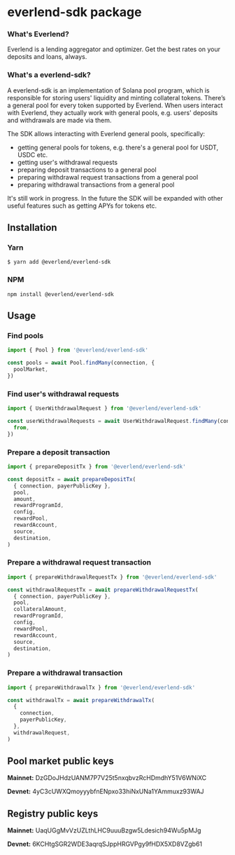 # everlend-sdk package

### What's Everlend?

Everlend is a lending aggregator and optimizer. Get the best rates on your deposits and loans,
always.

### What's a everlend-sdk?

A everlend-sdk is an implementation of Solana pool program, which is responsible for storing users'
liquidity and minting collateral tokens. There’s a general pool for every token supported by
Everlend. When users interact with Everlend, they actually work with general pools, e.g. users'
deposits and withdrawals are made via them.

The SDK allows interacting with Everlend general pools, specifically:

- getting general pools for tokens, e.g. there's a general pool for USDT, USDC etc.
- getting user's withdrawal requests
- preparing deposit transactions to a general pool
- preparing withdrawal request transactions from a general pool
- preparing withdrawal transactions from a general pool

It's still work in progress. In the future the SDK will be expanded with other useful features such
as getting APYs for tokens etc.

## Installation

### Yarn

`$ yarn add @everlend/everlend-sdk`

### NPM

`npm install @everlend/everlend-sdk`

## Usage

### Find pools

```js
import { Pool } from '@everlend/everlend-sdk'

const pools = await Pool.findMany(connection, {
  poolMarket,
})
```

### Find user's withdrawal requests

```js
import { UserWithdrawalRequest } from '@everlend/everlend-sdk'

const userWithdrawalRequests = await UserWithdrawalRequest.findMany(connection, {
  from,
})
```

### Prepare a deposit transaction

```js
import { prepareDepositTx } from '@everlend/everlend-sdk'

const depositTx = await prepareDepositTx(
  { connection, payerPublicKey },
  pool,
  amount,
  rewardProgramId,
  config,
  rewardPool,
  rewardAccount,
  source,
  destination,
)
```

### Prepare a withdrawal request transaction

```js
import { prepareWithdrawalRequestTx } from '@everlend/everlend-sdk'

const withdrawalRequestTx = await prepareWithdrawalRequestTx(
  { connection, payerPublicKey },
  pool,
  collateralAmount,
  rewardProgramId,
  config,
  rewardPool,
  rewardAccount,
  source,
  destination,
)
```

### Prepare a withdrawal transaction

```js
import { prepareWithdrawalTx } from '@everlend/everlend-sdk'

const withdrawalTx = await prepareWithdrawalTx(
  {
    connection,
    payerPublicKey,
  },
  withdrawalRequest,
)
```

## Pool market public keys

**Mainnet:** DzGDoJHdzUANM7P7V25t5nxqbvzRcHDmdhY51V6WNiXC

**Devnet:** 4yC3cUWXQmoyyybfnENpxo33hiNxUNa1YAmmuxz93WAJ

## Registry public keys

**Mainnet:** UaqUGgMvVzUZLthLHC9uuuBzgw5Ldesich94Wu5pMJg

**Devnet:** 6KCHtgSGR2WDE3aqrqSJppHRGVPgy9fHDX5XD8VZgb61
